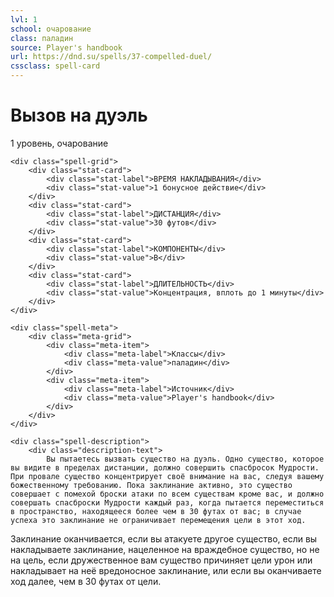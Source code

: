 ```yaml
---
lvl: 1
school: очарование
class: паладин
source: Player's handbook
url: https://dnd.su/spells/37-compelled-duel/
cssclass: spell-card
---
```


<div class="spell-container">
    <div class="spell-header">
        <h1 class="spell-name">Вызов на дуэль</h1>
        <div class="spell-level">1 уровень, очарование</div>
    </div>
    
    <div class="spell-grid">
        <div class="stat-card">
            <div class="stat-label">ВРЕМЯ НАКЛАДЫВАНИЯ</div>
            <div class="stat-value">1 бонусное действие</div>
        </div>
        <div class="stat-card">
            <div class="stat-label">ДИСТАНЦИЯ</div>
            <div class="stat-value">30 футов</div>
        </div>
        <div class="stat-card">
            <div class="stat-label">КОМПОНЕНТЫ</div>
            <div class="stat-value">В</div>
        </div>
        <div class="stat-card">
            <div class="stat-label">ДЛИТЕЛЬНОСТЬ</div>
            <div class="stat-value">Концентрация, вплоть до 1 минуты</div>
        </div>
    </div>
    
    <div class="spell-meta">
        <div class="meta-grid">
            <div class="meta-item">
                <div class="meta-label">Классы</div>
                <div class="meta-value">паладин</div>
            </div>
            <div class="meta-item">
                <div class="meta-label">Источник</div>
                <div class="meta-value">Player's handbook</div>
            </div>
        </div>
    </div>
    
    <div class="spell-description">
        <div class="description-text">
            Вы пытаетесь вызвать существо на дуэль. Одно существо, которое вы видите в пределах дистанции, должно совершить спасбросок Мудрости. При провале существо концентрирует своё внимание на вас, следуя вашему божественному требованию. Пока заклинание активно, это существо совершает с помехой броски атаки по всем существам кроме вас, и должно совершать спасброски Мудрости каждый раз, когда пытается переместиться в пространство, находящееся более чем в 30 футах от вас; в случае успеха это заклинание не ограничивает перемещения цели в этот ход.
Заклинание оканчивается, если вы атакуете другое существо, если вы накладываете заклинание, нацеленное на враждебное существо, но не на цель, если дружественное вам существо причиняет цели урон или накладывает на неё вредоносное заклинание, или если вы оканчиваете ход далее, чем в 30 футах от цели.
        </div>
    </div>
</div>